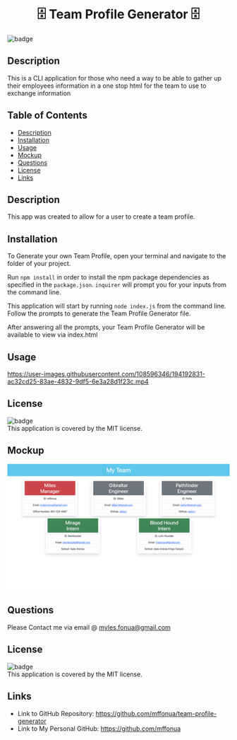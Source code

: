 <h1 align="center">🗄 Team Profile Generator 🗄</h1>

![badge](https://img.shields.io/badge/license-MIT-brightgreen)<br />
## Description
This is a CLI application for those who need a way to be able to gather up their employees information in a one stop html for the team to use to exchange information



## Table of Contents
- [Description](#description)
- [Installation](#installation)
- [Usage](#usage)
- [Mockup](#mockup)
- [Questions](#questions)
- [License](#license)
- [Links](#links)
## Description
This app was created to allow for a user to create a team profile. 
## Installation
To Generate your own Team Profile, open your terminal and navigate to the folder of your project.

Run `npm install` in order to install the npm package dependencies as specified in the `package.json`. `inquirer` will prompt you for your inputs from the command line. 

This application will start by running `node index.js` from the command line. Follow the prompts to generate the Team Profile Generator file. 

After answering all the prompts, your Team Profile Generator will be available to view via index.html
## Usage

https://user-images.githubusercontent.com/108596346/194192831-ac32cd25-83ae-4832-9df5-6e3a28d1f23c.mp4


## License
![badge](https://img.shields.io/badge/license-MIT-brightgreen)
<br />
This application is covered by the MIT license. 


## Mockup
![Screenshot of index.html](./img/screenshot.jpg)

## Questions
Please Contact me via email @ myles.fonua@gmail.com<br />

## License
![badge](https://img.shields.io/badge/license-MIT-brightgreen)
<br />
This application is covered by the MIT license. 

## Links
* Link to GitHub Repository: https://github.com/mffonua/team-profile-generator
* Link to My Personal GitHub: https://github.com/mffonua  